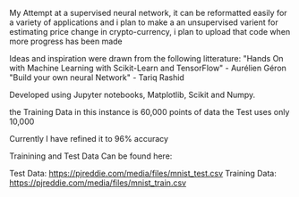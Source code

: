 

My Attempt at a supervised neural network, it can be reformatted easily for a variety of applications and i plan to make a an unsupervised varient for estimating price change in crypto-currency, i plan to upload that code when more progress has been made

Ideas and inspiration were drawn from the following litterature:
  "Hands On with Machine Learning with Scikit-Learn and TensorFlow" - Aurélien Géron
  "Build your own neural Network" - Tariq Rashid
  
  
Developed using Jupyter notebooks, Matplotlib, Scikit and Numpy.
  
the Training Data in this instance is 60,000 points of data 
the Test uses only 10,000 

Currently I have refined it to 96% accuracy 

Trainining and Test Data Can be found here: 

Test Data:     https://pjreddie.com/media/files/mnist_test.csv
Training Data: https://pjreddie.com/media/files/mnist_train.csv
